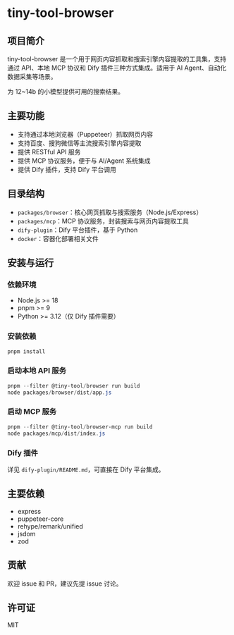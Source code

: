 # tiny-tool-browser

## 项目简介

tiny-tool-browser 是一个用于网页内容抓取和搜索引擎内容提取的工具集，支持通过 API、本地 MCP 协议和 Dify 插件三种方式集成。适用于 AI Agent、自动化数据采集等场景。

为 12~14b 的小模型提供可用的搜索结果。

## 主要功能

- 支持通过本地浏览器（Puppeteer）抓取网页内容
- 支持百度、搜狗微信等主流搜索引擎内容提取
- 提供 RESTful API 服务
- 提供 MCP 协议服务，便于与 AI/Agent 系统集成
- 提供 Dify 插件，支持 Dify 平台调用

## 目录结构

- `packages/browser`：核心网页抓取与搜索服务（Node.js/Express）
- `packages/mcp`：MCP 协议服务，封装搜索与网页内容提取工具
- `dify-plugin`：Dify 平台插件，基于 Python
- `docker`：容器化部署相关文件

## 安装与运行

### 依赖环境

- Node.js >= 18
- pnpm >= 9
- Python >= 3.12（仅 Dify 插件需要）

### 安装依赖

```powershell
pnpm install
```

### 启动本地 API 服务

```powershell
pnpm --filter @tiny-tool/browser run build
node packages/browser/dist/app.js
```

### 启动 MCP 服务

```powershell
pnpm --filter @tiny-tool/browser-mcp run build
node packages/mcp/dist/index.js
```

### Dify 插件

详见 `dify-plugin/README.md`，可直接在 Dify 平台集成。

## 主要依赖

- express
- puppeteer-core
- rehype/remark/unified
- jsdom
- zod

## 贡献

欢迎 issue 和 PR，建议先提 issue 讨论。

## 许可证

MIT
